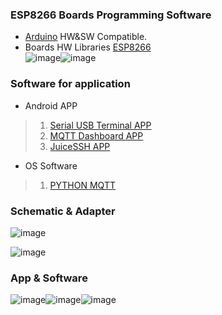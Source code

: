 ### ESP8266 Boards Programming Software
 * [Arduino](https://www.arduino.cc/en/software) HW&SW Compatible. 
 * Boards HW Libraries [ESP8266](https://github.com/esp8266/Arduino)  <br/> 
 ![image](Doc/ardunio.png)![image](Doc/HEKR_PIN.png) <br/>
 ### Software for application <br/>
 * Android APP
> 1. [Serial USB Terminal APP](https://play.google.com/store/apps/details?id=de.kai_morich.serial_usb_terminal&hl=en "https://play.google.com/store/apps/details?id=de.kai_morich.serial_usb_terminal&hl=en") <br/>
> 2. [MQTT Dashboard APP](https://play.google.com/store/apps/details?id=com.app.vetru.mqttdashboard "https://play.google.com/store/apps/details?id=com.app.vetru.mqttdashboard") <br/>
> 3. [JuiceSSH APP](https://play.google.com/store/apps/details?id=com.sonelli.juicessh "https://play.google.com/store/apps/details?id=com.sonelli.juicessh") <br/>

* OS Software 
> 1. [PYTHON MQTT](https://pypi.org/project/paho-mqtt/ "https://pypi.org/project/paho-mqtt/") <br/>

### Schematic & Adapter
![image](Doc/esp8266mqtt.png) <br/>

![image](Doc/Esp8266_ad.png) <br/>

### App & Software
![image](Doc/pmbus_2.jpg)![image](Doc/scpi_1.jpg)![image](Doc/Terminal.jpg)
